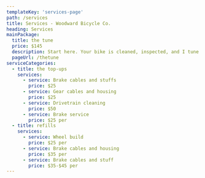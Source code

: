 ```yaml
---
templateKey: 'services-page'
path: /services
title: Services - Woodward Bicycle Co.
heading: Services
mainPackage:
  title: the tune
  price: $145
  description: Start here. Your bike is cleaned, inspected, and I tune the hell out of it.
  pageUrl: /thetune
serviceCategories:
  - title: the top-ups
    services:
      - service: Brake cables and stuffs
        price: $25
      - service: Gear cables and housing
        price: $25
      - service: Drivetrain cleaning
        price: $50
      - service: Brake service
        price: $25 per
  - title: refills
    services:
      - service: Wheel build
        price: $25 per
      - service: Brake cables and housing
        price: $35 per
      - service: Brake cables and stuff
        price: $35-$45 per
---
```

